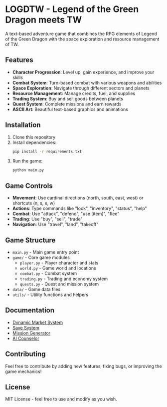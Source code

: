 # LOGDTW - Legend of the Green Dragon meets TW

A text-based adventure game that combines the RPG elements of Legend of the Green Dragon with the space exploration and resource management of TW.

## Features

- **Character Progression**: Level up, gain experience, and improve your skills
- **Combat System**: Turn-based combat with various weapons and abilities
- **Space Exploration**: Navigate through different sectors and planets
- **Resource Management**: Manage credits, fuel, and supplies
- **Trading System**: Buy and sell goods between planets
- **Quest System**: Complete missions and earn rewards
- **ASCII Art**: Beautiful text-based graphics and animations

## Installation

1. Clone this repository
2. Install dependencies:
   ```bash
   pip install -r requirements.txt
   ```
3. Run the game:
   ```bash
   python main.py
   ```

## Game Controls

- **Movement**: Use cardinal directions (north, south, east, west) or shortcuts (n, s, e, w)
- **Actions**: Type commands like "look", "inventory", "status", "help"
- **Combat**: Use "attack", "defend", "use [item]", "flee"
- **Trading**: Use "buy", "sell", "trade"
- **Navigation**: Use "travel", "land", "takeoff"

## Game Structure

- `main.py` - Main game entry point
- `game/` - Core game modules
  - `player.py` - Player character and stats
  - `world.py` - Game world and locations
  - `combat.py` - Combat system
  - `trading.py` - Trading and economy system
  - `quests.py` - Quest and mission system
- `data/` - Game data files
- `utils/` - Utility functions and helpers

## Documentation

- [Dynamic Market System](docs/dynamic_market.md)
- [Save System](docs/save_system.md)
- [Mission Generator](docs/mission_generator.md)
- [AI Counselor](docs/ai_counselor.md)

## Contributing

Feel free to contribute by adding new features, fixing bugs, or improving the game mechanics!

## License

MIT License - feel free to use and modify as you wish.
